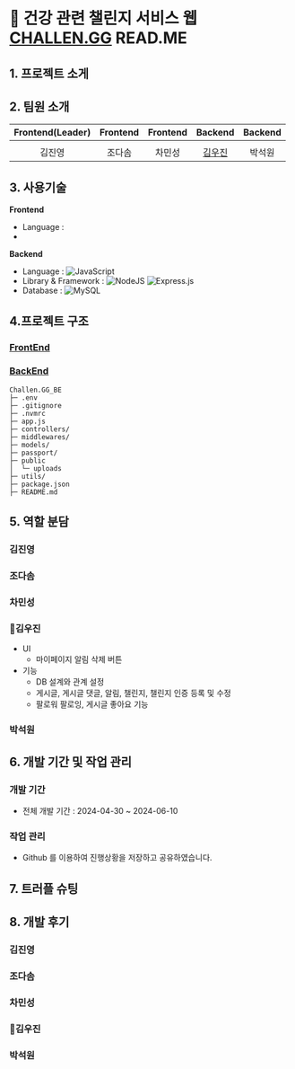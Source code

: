 # 💪 건강 관련 챌린지 서비스 웹 [CHALLEN.GG](https://github.com/JOY-org/CHALLEN.GG_DOC) READ.ME

## 1. 프로젝트 소게 

## 2. 팀원 소개
|                                          Frontend(Leader)                                           |                                         Frontend                                          |                                         Frontend                                          |                                         Backend                                         |                                           Backend                                           |            
| :----------------------------------------------------------------------------------------: | :--------------------------------------------------------------------------------------: | :--------------------------------------------------------------------------------------: | :-------------------------------------------------------------------------------------: | :--------------------------------------------------------------------------------------: |
|  |  |  |  | 
|                            김진영                            |                           조다솜                          |                          차민성                        |                         [김우진](https://github.com/kwj7554)                        |                          박석원                        |                          

## 3. 사용기술 
**Frontend**
- Language :
- 
**Backend**
- Language : ![JavaScript](https://img.shields.io/badge/javascript-%23323330.svg?style=for-the-badge&logo=javascript&logoColor=%23F7DF1E)
- Library & Framework :
  ![NodeJS](https://img.shields.io/badge/node.js-6DA55F?style=for-the-badge&logo=node.js&logoColor=white)
  ![Express.js](https://img.shields.io/badge/express.js-%23404d59.svg?style=for-the-badge&logo=express&logoColor=%2361DAFB)
- Database : ![MySQL](https://img.shields.io/badge/mysql-4479A1.svg?style=for-the-badge&logo=mysql&logoColor=white)
## 4.프로젝트 구조
### [FrontEnd](https://github.com/JOY-org/CHALLEN.GG_FE)
### [BackEnd](https://github.com/JOY-org/CHALLEN.GG_BE)
```
Challen.GG_BE
├─ .env
├─ .gitignore
├─ .nvmrc
├─ app.js
├─ controllers/
├─ middlewares/
├─ models/
├─ passport/
├─ public
│  └─ uploads
├─ utils/
├─ package.json
├─ README.md
```
## 5. 역할 분담
### 김진영
### 조다솜
### 차민성
### 🐥김우진
  - UI<br />
    - 마이페이지 알림 삭제 버튼
  - 기능<br />
    -  DB 설계와 관계 설정<br />
    -  게시글, 게시글 댓글, 알림, 챌린지, 챌린지 인증 등록 및 수정<br />
    -  팔로워 팔로잉, 게시글 좋아요 기능  <br />
### 박석원
## 6. 개발 기간 및 작업 관리
### 개발 기간
  - 전체 개발 기간 : 2024-04-30 ~ 2024-06-10
### 작업 관리
  - Github 를 이용하여 진행상황을 저장하고 공유하였습니다.
## 7. 트러플 슈팅
## 8. 개발 후기
### 김진영
### 조다솜
### 차민성
### 🐥김우진
### 박석원
